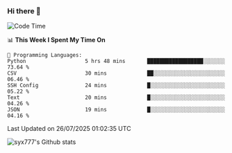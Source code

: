 ### Hi there 👋

<!--
**syx777/syx777** is a ✨ _special_ ✨ repository because its `README.md` (this file) appears on your GitHub profile.

Here are some ideas to get you started:

- 🔭 I’m currently working on ...
- 🌱 I’m currently learning ...
- 👯 I’m looking to collaborate on ...
- 🤔 I’m looking for help with ...
- 💬 Ask me about ...
- 📫 How to reach me: ...
- 😄 Pronouns: ...
- ⚡ Fun fact: ...
-->
<!--START_SECTION:waka-->
![Code Time](http://img.shields.io/badge/Code%20Time-374%20hrs%2010%20mins-blue)

📊 **This Week I Spent My Time On** 

```text
💬 Programming Languages: 
Python                   5 hrs 48 mins       ██████████████████░░░░░░░   73.64 % 
CSV                      30 mins             ██░░░░░░░░░░░░░░░░░░░░░░░   06.46 % 
SSH Config               24 mins             █░░░░░░░░░░░░░░░░░░░░░░░░   05.22 % 
Text                     20 mins             █░░░░░░░░░░░░░░░░░░░░░░░░   04.26 % 
JSON                     19 mins             █░░░░░░░░░░░░░░░░░░░░░░░░   04.16 % 
```


 Last Updated on 26/07/2025 01:02:35 UTC
<!--END_SECTION:waka-->

![syx777's Github stats](https://github-readme-stats-syx777.vercel.app/api?username=syx777&show_icons=true&count_private=true)

